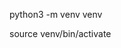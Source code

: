 <!-- To create a virtual Environment

#Run -->

python3 -m venv venv


<!-- To activate the environment -->

source venv/bin/activate

